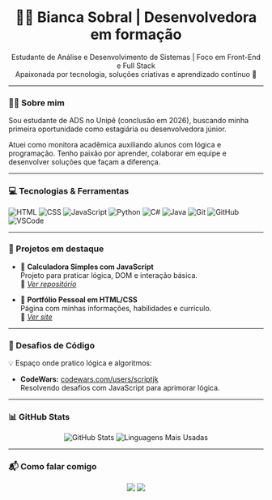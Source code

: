 <h1 align="center">👩‍💻 Bianca Sobral | Desenvolvedora em formação</h1>

<p align="center">
Estudante de Análise e Desenvolvimento de Sistemas | Foco em Front-End e Full Stack<br>
Apaixonada por tecnologia, soluções criativas e aprendizado contínuo 🚀
</p>

---

### 👩‍🎓 Sobre mim

Sou estudante de ADS no Unipê (conclusão em 2026), buscando minha primeira oportunidade como estagiária ou desenvolvedora júnior.

Atuei como monitora acadêmica auxiliando alunos com lógica e programação. Tenho paixão por aprender, colaborar em equipe e desenvolver soluções que façam a diferença.

---

### 💻 Tecnologias & Ferramentas

![HTML](https://img.shields.io/badge/HTML5-E34F26?style=flat&logo=html5&logoColor=white)
![CSS](https://img.shields.io/badge/CSS3-1572B6?style=flat&logo=css3&logoColor=white)
![JavaScript](https://img.shields.io/badge/JavaScript-F7DF1E?style=flat&logo=javascript&logoColor=black)
![Python](https://img.shields.io/badge/Python-3776AB?style=flat&logo=python&logoColor=white)
![C#](https://img.shields.io/badge/C%23-239120?style=flat&logo=c-sharp&logoColor=white)
![Java](https://img.shields.io/badge/Java-007396?style=flat&logo=java&logoColor=white)
![Git](https://img.shields.io/badge/Git-F05032?style=flat&logo=git&logoColor=white)
![GitHub](https://img.shields.io/badge/GitHub-181717?style=flat&logo=github&logoColor=white)
![VSCode](https://img.shields.io/badge/VS%20Code-007ACC?style=flat&logo=visual-studio-code&logoColor=white)

---

### 🌟 Projetos em destaque

- 🧠 **Calculadora Simples com JavaScript**  
  Projeto para praticar lógica, DOM e interação básica.  
  🔗 *[Ver repositório](https://github.com/scriptjk/calculadora-js)*

- 💼 **Portfólio Pessoal em HTML/CSS**  
  Página com minhas informações, habilidades e currículo.  
  🔗 *[Ver site](https://scriptjk.github.io/meu-portifolio)*

---

### 🧠 Desafios de Código

💡 Espaço onde pratico lógica e algoritmos:

- **CodeWars:** [codewars.com/users/scriptjk](https://www.codewars.com/users/scriptjk)  
  Resolvendo desafios com JavaScript para aprimorar lógica.

---

### 📊 GitHub Stats

<p align="center">
  <img src="https://github-readme-stats.vercel.app/api?username=scriptjk&show_icons=true&theme=tokyonight" alt="GitHub Stats" />
  <img src="https://github-readme-stats.vercel.app/api/top-langs/?username=scriptjk&layout=compact&theme=tokyonight" alt="Linguagens Mais Usadas" />
</p>

---

### 📬 Como falar comigo

<p align="center">
  <a href="https://linkedin.com/in/bsobral0327"><img src="https://img.shields.io/badge/LinkedIn-0077B5?style=flat&logo=linkedin&logoColor=white"/></a>
  <a href="mailto:biancaferreirasobral@gmail.com"><img src="https://img.shields.io/badge/Gmail-D14836?style=flat&logo=gmail&logoColor=white"/></a>
</p>
